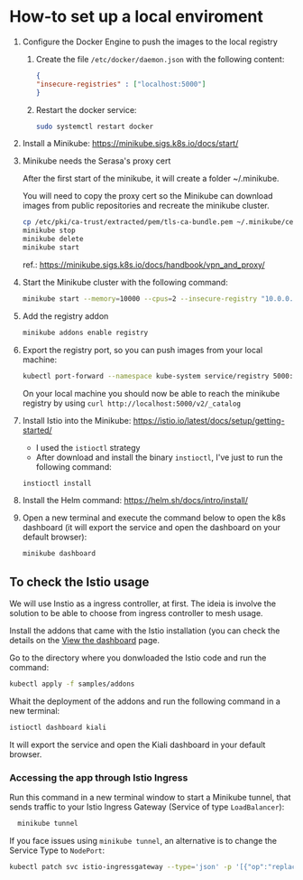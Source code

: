 # How-to set up a local enviroment

1. Configure the Docker Engine to push the images to the local registry

    1. Create the file `/etc/docker/daemon.json` with the following content:

        ```json
        {
        "insecure-registries" : ["localhost:5000"]
        }
        ```

    2. Restart the docker service:

        ```bash
        sudo systemctl restart docker
        ```

2. Install a Minikube: <https://minikube.sigs.k8s.io/docs/start/>

3. Minikube needs the Serasa's proxy cert

    After the first start of the minikube, it will create a folder ~/.minikube.

    You will need to copy the proxy cert so the Minikube can download images from public repositories and recreate the minikube cluster.

    ```bash
    cp /etc/pki/ca-trust/extracted/pem/tls-ca-bundle.pem ~/.minikube/certs/
    minikube stop
    minikube delete
    minikube start
    ```

    ref.: https://minikube.sigs.k8s.io/docs/handbook/vpn_and_proxy/

4. Start the Minikube cluster with the following command:

    ```bash
    minikube start --memory=10000 --cpus=2 --insecure-registry "10.0.0.0/24"
    ```

5. Add the registry addon

    ```bash
    minikube addons enable registry
    ```

6. Export the registry port, so you can push images from your local machine:

    ```bash
    kubectl port-forward --namespace kube-system service/registry 5000:80 > registry.log 2>&1 &
    ```

    On your local machine you should now be able to reach the minikube registry by using `curl http://localhost:5000/v2/_catalog`

7. Install Istio into the Minikube: <https://istio.io/latest/docs/setup/getting-started/>
    - I used the `istioctl` strategy
    - After download and install the binary `instioctl`, I've just to run the following command:

    ```bash
    instioctl install
    ```

8. Install the Helm command: <https://helm.sh/docs/intro/install/>

9. Open a new terminal and execute the command below to open the k8s dashboard (it will export the service and open the dashboard on your default browser):

    ```bash
    minikube dashboard
    ```

## To check the Istio usage

We will use Instio as a ingress controller, at first. The ideia is involve the solution to be able to choose from ingress controller to mesh usage.

Install the addons that came with the Istio installation (you can check the details on the [View the dashboard](https://istio.io/latest/docs/setup/getting-started/#dashboard) page.

Go to the directory where you donwloaded the Istio code and run the command:

```bash
kubectl apply -f samples/addons
```

Whait the deployment of the addons and run the following command in a new terminal:

```bash
istioctl dashboard kiali
```

It will export the service and open the Kiali dashboard in your default browser.

### Accessing the app through Istio Ingress

Run this command in a new terminal window to start a Minikube tunnel, that sends traffic to your Istio Ingress Gateway (Service of type `LoadBalancer`):

```bash
  minikube tunnel
```

If you face issues using `minikube tunnel`, an alternative is to change the Service Type to `NodePort`:

```bash
kubectl patch svc istio-ingressgateway --type='json' -p '[{"op":"replace","path":"/spec/type","value":"NodePort"}]' -n istio-system
```
